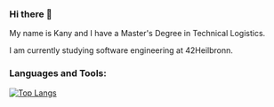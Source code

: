 ### Hi there 👋

My name is Kany and I have a Master's Degree in Technical Logistics.

I am currently studying software engineering at 42Heilbronn.

### Languages and Tools:

[![Top Langs](https://github-readme-stats.vercel.app/api/top-langs/?username=smkatash&theme=radical&layout=compact)](https://github.com/anuraghazra/github-readme-stats)<br>

